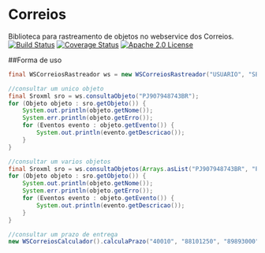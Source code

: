 # Correios

Biblioteca para rastreamento de objetos no webservice dos Correios.
[![Build Status](https://travis-ci.org/wmixlabs/correios.svg?branch=master)](http://travis-ci.org/#!/wmixlabs/correios)
[![Coverage Status](https://coveralls.io/repos/wmixlabs/correios/badge.svg?branch=master&service=github)](https://coveralls.io/github/wmixlabs/correios?branch=master)
[![Apache 2.0 License](https://img.shields.io/badge/license-apache%202.0-green.svg) ](https://github.com/wmixlabs/correios/blob/master/LICENSE)

##Forma de uso

```java
final WSCorreiosRastreador ws = new WSCorreiosRastreador("USUARIO", "SENHA");

//consultar um unico objeto
final Sroxml sro = ws.consultaObjeto("PJ907948743BR");
for (Objeto objeto : sro.getObjeto()) { 
    System.out.println(objeto.getNome());
    System.err.println(objeto.getErro());
    for (Eventos evento : objeto.getEvento()) {
        System.out.println(evento.getDescricao());
    }
}

//consultar um varios objetos
final Sroxml sro = ws.consultaObjetos(Arrays.asList("PJ907948743BR", "PJ907948743BR"));
for (Objeto objeto : sro.getObjeto()) { 
    System.out.println(objeto.getNome());
    System.err.println(objeto.getErro());
    for (Eventos evento : objeto.getEvento()) {
        System.out.println(evento.getDescricao());
    }
}

//consultar um prazo de entrega
new WSCorreiosCalculador().calculaPrazo("40010", "88101250", "89893000");
```